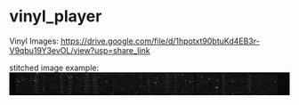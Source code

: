# vinyl_player

Vinyl Images: https://drive.google.com/file/d/1hpotxt90btuKd4EB3r-V9qbu19Y3evOL/view?usp=share_link

stitched image example:
![Stitched image example](artifacts/stitched_image.png?raw=true "Stitched Image")

